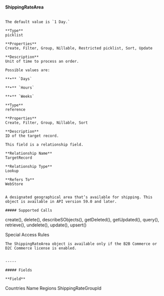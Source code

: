 #### ShippingRateArea

```

The default value is `1 Day.`

**Type**
picklist

**Properties**
Create, Filter, Group, Nillable, Restricted picklist, Sort, Update

**Description**
Unit of time to process an order.

Possible values are:

**•** `Days`

**•** `Hours`

**•** `Weeks`

**Type**
reference

**Properties**
Create, Filter, Group, Nillable, Sort

**Description**
ID of the target record.

This field is a relationship field.

**Relationship Name**
TargetRecord

**Relationship Type**
Lookup

**Refers To**
WebStore


A designated geographical area that’s available for shipping. This object is available in API version 59.0 and later.

##### Supported Calls
```
create(), delete(), describeSObjects(), getDeleted(), getUpdated(), query(), retrieve(),
undelete(), update(), upsert()

 Special Access Rules

```
The ShippingRateArea object is available only if the B2B Commerce or D2C Commerce license is enabled.


-----

##### Fields

**Field**
```
Countries
Name
Regions
ShippingRateGroupId
